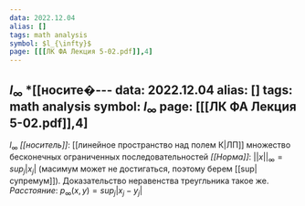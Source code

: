 ```yaml
---
data: 2022.12.04
alias: []
tags: math analysis
symbol: $l_{\infty}$
page: [[[ЛК ФА Лекция 5-02.pdf]],4]
---
```

$l_{\infty}$
*[[носите�---
data: 2022.12.04
alias: []
tags: math analysis
symbol: $l_{\infty}$
page: [[[ЛК ФА Лекция 5-02.pdf]],4]
---
$l_{\infty}$
*[[носитель]]*: [[линейное пространство над полем К|ЛП]] множество бесконечных ограниченных последовательностей
*[[Норма]]*: $||x||_{\infty}=sup_{j}|x_{j}|$ (масимум может не достигаться, поэтому берем [[sup|супремум]]). Доказательство неравенства треугльника такое же.
*Расстояние*: $p_{\infty}(x,y)=sup_{j}|x_{j}-y_{j}|$
